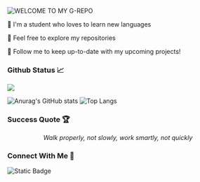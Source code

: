 ![WELCOME TO MY G-REPO](https://user-images.githubusercontent.com/82915997/229525353-055e2581-26aa-401b-8306-914ba742747c.png)

🏮 I'm a student who loves to learn new languages

🏮 Feel free to explore my repositories

🏮 Follow me to keep up-to-date with my upcoming projects!

### Github Status 📈

<picture float="left">
  <source
    srcset="[https://github-readme-stats.vercel.app/api?username=binaryassasins&show_icons=true&bg_color=90,da4453,89216b&hide_border=true&title_color=000000&text_color=ffffff&icon_color=000000]"
    media="(prefers-color-scheme: dark)"
  />
  <source
    srcset="[https://github-readme-stats.vercel.app/api/top-langs/ username=binaryassasins&layout=donut&bg_color=90,da4453,89216b&hide_border=true&title_color=000000&text_color=ffffff&icon_color=000000]"
    media="(prefers-color-scheme: light), (prefers-color-scheme: no-preference)"
  />
  <img src="https://github-readme-stats.vercel.app/api?username=binaryassasins&show_icons=true" />
</picture>

![Anurag's GitHub stats](https://github-readme-stats.vercel.app/api?username=binaryassasins&show_icons=true&bg_color=90,da4453,89216b&hide_border=true&title_color=000000&text_color=ffffff&icon_color=000000)
![Top Langs](https://github-readme-stats.vercel.app/api/top-langs/?username=binaryassasins&layout=donut&bg_color=90,da4453,89216b&hide_border=true&title_color=000000&text_color=ffffff&icon_color=000000)

### Success Quote 🏆
*<p style="text-align: center;">Walk properly, not slowly, work smartly, not quickly</p>*

### Connect With Me 🤝

![Static Badge](https://img.shields.io/badge/Profile-LinkedIn-blue?style=flat&logo=linkedin&logoColor=white&link=https%3A%2F%2Fwww.linkedin.com%2Fin%2Fmohd-syafiq-asyraf-100762229%2F)
